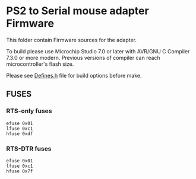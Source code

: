 # PS2 to Serial mouse adapter Firmware

This folder contain Firmware sources for the adapter.

To build please use Microchip Studio 7.0 or later with AVR/GNU C Compiler 7.3.0 or more modern. Previous versions of compiler can reach microcontroller's flash size.

Please see [Defines.h](https://github.com/Quwy/PS2-Serial-Mouse/blob/main/Firmware/Defines.h) file for build options before make.

## FUSES

### RTS-only fuses
```
efuse 0x01
lfuse 0xc1
hfuse 0xdf
```

### RTS-DTR fuses
```
efuse 0x01
lfuse 0xc1
hfuse 0x7f
```
